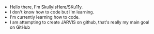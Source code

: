 - Hello there, I'm SkullyIsHere/SKu11y.
- I don't know how to code but I'm learning.
- I'm currently learning how to code.
- I am attempting to create JARVIS on github, that's really my main goal on GitHub
